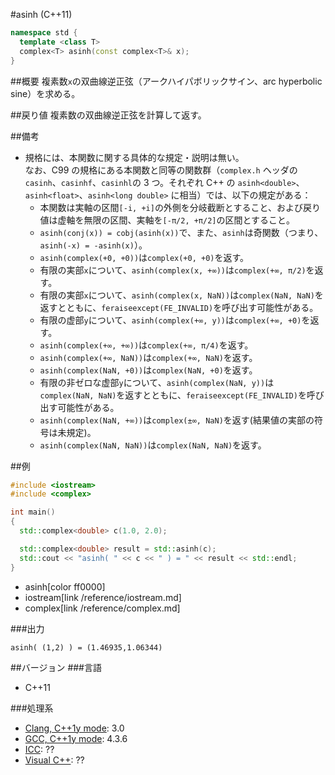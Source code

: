 #asinh (C++11)
```cpp
namespace std {
  template <class T>
  complex<T> asinh(const complex<T>& x);
}
```

##概要
複素数`x`の双曲線逆正弦（アークハイパボリックサイン、arc hyperbolic sine）を求める。


##戻り値
複素数の双曲線逆正弦を計算して返す。


##備考
- 規格には、本関数に関する具体的な規定・説明は無い。  
なお、C99 の規格にある本関数と同等の関数群（`complex.h` ヘッダの `casinh`、`casinhf`、`casinhl`の 3 つ。それぞれ C++ の `asinh<double>`、`asinh<float>`、`asinh<long double>` に相当）では、以下の規定がある：
	- 本関数は実軸の区間`[-i, +i]`の外側を分岐截断とすること、および戻り値は虚軸を無限の区間、実軸を`[-π/2, +π/2]`の区間とすること。
	- `asinh(conj(x)) = cobj(asinh(x))`で、また、`asinh`は奇関数（つまり、`asinh(-x) = -asinh(x)`）。
	- `asinh(complex(+0, +0))`は`complex(+0, +0)`を返す。
	- 有限の実部`x`について、`asinh(complex(x, +∞))`は`complex(+∞, π/2)`を返す。
	- 有限の実部`x`について、`asinh(complex(x, NaN))`は`complex(NaN, NaN)`を返すとともに、`feraiseexcept(FE_INVALID)`を呼び出す可能性がある。
	- 有限の虚部`y`について、`asinh(complex(+∞, y))`は`complex(+∞, +0)`を返す。
	- `asinh(complex(+∞, +∞))`は`complex(+∞, π/4)`を返す。
	- `asinh(complex(+∞, NaN))`は`complex(+∞, NaN)`を返す。
	- `asinh(complex(NaN, +0))`は`complex(NaN, +0)`を返す。
	- 有限の非ゼロな虚部`y`について、`asinh(complex(NaN, y))`は`complex(NaN, NaN)`を返すとともに、`feraiseexcept(FE_INVALID)`を呼び出す可能性がある。
	- `asinh(complex(NaN, +∞))`は`complex(±∞, NaN)`を返す(結果値の実部の符号は未規定)。
	- `asinh(complex(NaN, NaN))`は`complex(NaN, NaN)`を返す。

##例
```cpp
#include <iostream>
#include <complex>

int main()
{
  std::complex<double> c(1.0, 2.0);

  std::complex<double> result = std::asinh(c);
  std::cout << "asinh( " << c << " ) = " << result << std::endl;
}
```
* asinh[color ff0000]
* iostream[link /reference/iostream.md]
* complex[link /reference/complex.md]

###出力
```
asinh( (1,2) ) = (1.46935,1.06344)
```


##バージョン
###言語
- C++11

###処理系
- [Clang, C++1y mode](/implementation#clang.md): 3.0
- [GCC, C++1y mode](/implementation#gcc.md): 4.3.6
- [ICC](/implementation#icc.md): ??
- [Visual C++](/implementation#visual_cpp.md): ??

